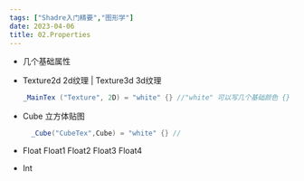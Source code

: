 ```yaml
---
tags: ["Shadre入门精要","图形学"]
date: 2023-04-06
title: 02.Properties 
---
```


* 几个基础属性

* Texture2d 2d纹理 | Texture3d 3d纹理

  ```cs
  _MainTex ("Texture", 2D) = "white" {} //"white" 可以写几个基础颜色 {} 是一个初始化定义
  ```

* Cube 立方体贴图

  ```cs
    _Cube("CubeTex",Cube) = "white" {} //
  ```

* Float Float1 Float2 Float3 Float4

* Int
